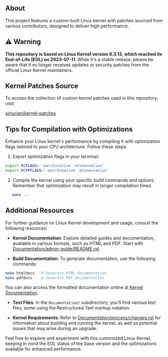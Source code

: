 ## About

This project features a custom-built Linux kernel with patches sourced from various contributors, designed to deliver high performance.

## ⚠️ Warning

**This repository is based on Linux Kernel version 6.3.13, which reached its End-of-Life (EOL) on 2023-07-11**. While it's a stable release, please be aware that it no longer receives updates or security patches from the official Linux Kernel maintainers.

## Kernel Patches Source

To access the collection of custom kernel patches used in this repository, visit:

[sirlucjan/kernel-patches](https://github.com/sirlucjan/kernel-patches/tree/master/6.3)

## Tips for Compilation with Optimizations

Enhance your Linux kernel's performance by compiling it with optimization flags tailored to your CPU architecture. Follow these steps:

1. Export optimization flags in your terminal:

```bash
export KCFLAGS='-march=native -mtune=native'
export KCPPFLAGS='-march=native -mtune=native'
```

2. Compile the kernel using your specific build commands and options. Remember that optimization may result in longer compilation times.

```bash
   make ...
```

## Additional Resources

For further guidance on Linux Kernel development and usage, consult the following resources:

- **Kernel Documentation**: Explore detailed guides and documentation, available in various formats, such as HTML and PDF. Start with [Documentation/admin-guide/README.rst](Documentation/admin-guide/README.rst).

- **Build Documentation**: To generate documentation, use the following commands:
  
```bash
make htmldocs   # Generate HTML documentation
make pdfdocs    # Generate PDF documentation
```

   You can also access the formatted documentation online at [Kernel Documentation](https://www.kernel.org/doc/html/latest/).

- **Text Files**: In the `Documentation/` subdirectory, you'll find various text files, some using the Restructured Text markup notation.

- **Kernel Requirements**: Refer to [Documentation/process/changes.rst](Documentation/process/changes.rst) for information about building and running the kernel, as well as potential issues that may arise during an upgrade.

Feel free to explore and experiment with this customized Linux Kernel, keeping in mind the EOL status of the base version and the optimizations available for enhanced performance.
